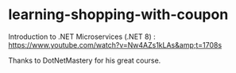 # learning-shopping-with-coupon
Introduction to .NET Microservices (.NET 8) : https://www.youtube.com/watch?v=Nw4AZs1kLAs&amp;t=1708s

Thanks to DotNetMastery for his great course.
